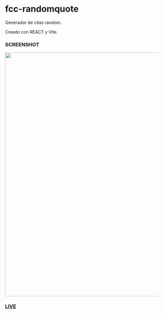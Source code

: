 ﻿# fcc-randomquote

Generador de citas random. 

Creado con REACT y Vite.


<h3>SCREENSHOT</h3>
<div align="center">
    <img src="https://res.cloudinary.com/dca12d5oq/image/upload/v1667746929/Firefox_Screenshot_2022-11-06T15-00-42.981Z_b2dfmp.png" width="800px"</img> 
</div>

<a href="https://fcc-generatequote.netlify.app/"><h3>LIVE</h3></a>
